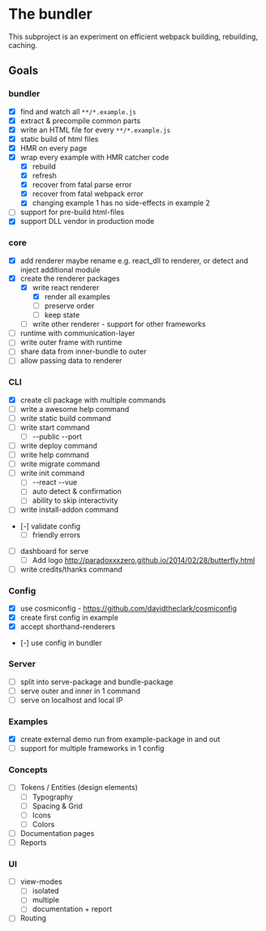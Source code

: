 # The bundler

This subproject is an experiment on efficient webpack building, rebuilding, caching.

## Goals

### bundler
- [x] find and watch all `**/*.example.js`
- [x] extract & precompile common parts
- [x] write an HTML file for every `**/*.example.js`
- [x] static build of html files
- [x] HMR on every page
- [x] wrap every example with HMR catcher code
  - [x] rebuild
  - [x] refresh
  - [x] recover from fatal parse error
  - [x] recover from fatal webpack error
  - [x] changing example 1 has no side-effects in example 2
- [ ] support for pre-build html-files
- [x] support DLL vendor in production mode
### core
- [x] add renderer
      maybe rename e.g. react_dll to renderer, or detect and inject additional module
- [x] create the renderer packages
  - [x] write react renderer
    - [x] render all examples
    - [ ] preserve order
    - [ ] keep state
  - [ ] write other renderer - support for other frameworks
- [ ] runtime with communication-layer
- [ ] write outer frame with runtime
- [ ] share data from inner-bundle to outer
- [ ] allow passing data to renderer

### CLI
- [x] create cli package with multiple commands
- [ ] write a awesome help command
- [ ] write static build command
- [ ] write start command
  - [ ] --public --port
- [ ] write deploy command
- [ ] write help command
- [ ] write migrate command
- [ ] write init command
  - [ ] --react --vue
  - [ ] auto detect & confirmation
  - [ ] ability to skip interactivity
- [ ] write install-addon command
- [-] validate config
  - [ ] friendly errors
- [ ] dashboard for serve
  - [ ] Add logo http://paradoxxxzero.github.io/2014/02/28/butterfly.html
- [ ] write credits/thanks command

### Config
- [x] use cosmiconfig - https://github.com/davidtheclark/cosmiconfig
- [x] create first config in example
- [x] accept shorthand-renderers
- [-] use config in bundler

### Server
- [ ] split into serve-package and bundle-package
- [ ] serve outer and inner in 1 command
- [ ] serve on localhost and local IP

### Examples
- [x] create external demo run from example-package in and out
- [ ] support for multiple frameworks in 1 config

### Concepts
- [ ] Tokens / Entities (design elements)
  - [ ] Typography
  - [ ] Spacing & Grid
  - [ ] Icons
  - [ ] Colors
- [ ] Documentation pages
- [ ] Reports

### UI
- [ ] view-modes
  - [ ] isolated
  - [ ] multiple
  - [ ] documentation + report
- [ ] Routing
